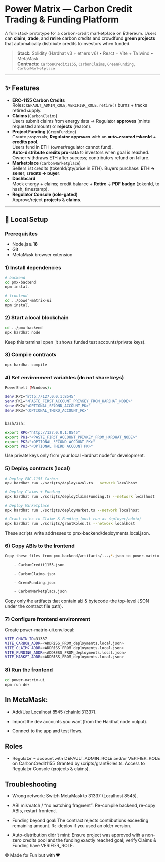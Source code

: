 # Power Matrix — Carbon Credit Trading & Funding Platform

A full-stack prototype for a carbon-credit marketplace on Ethereum. Users can **claim**, **trade**, and **retire** carbon credits and crowdfund **green projects** that automatically distribute credits to investors when funded.

> **Stack:** Solidity (Hardhat v3 + ethers v6) • React + Vite + Tailwind • MetaMask  
> **Contracts:** `CarbonCredit1155`, `CarbonClaims`, `GreenFunding`, `CarbonMarketplace`

---

## ✨ Features

- **ERC-1155 Carbon Credits**  
  Roles: `DEFAULT_ADMIN_ROLE`, `VERIFIER_ROLE`. `retire()` burns + tracks retired supply.
- **Claims** (`CarbonClaims`)  
  Users submit claims from energy data → Regulator **approves** (mints requested amount) or **rejects** (reason).
- **Project Funding** (`GreenFunding`)  
  Create proposals; **Regulator approves** with an **auto-created tokenId** + **credits pool**.  
  Users fund in ETH (owner/regulator cannot fund).  
  **Auto-distribute credits pro-rata** to investors when goal is reached. Owner withdraws ETH after success; contributors refund on failure.
- **Marketplace** (`CarbonMarketplace`)  
  Sellers list credits (tokenId/qty/price in ETH). Buyers purchase: **ETH → seller**, **credits → buyer**.
- **Dashboard**  
  Mock energy + claims; credit balance + **Retire → PDF badge** (tokenId, tx hash, timestamp).
- **Regulator Console (role-gated)**  
  Approve/reject **projects** & **claims**.

---


## 🚀 Local Setup

### Prerequisites
- Node.js **≥ 18**
- Git
- MetaMask browser extension

### 1) Install dependencies
```bash
# backend
cd pmx-backend
npm install

# frontend
cd ../power-matrix-ui
npm install
```


### 2) Start a local blockchain
```bash
cd ../pmx-backend
npx hardhat node
```

Keep this terminal open (it shows funded test accounts/private keys).

### 3) Compile contracts
```bash
npx hardhat compile
```

### 4) Set environment variables (do not share keys)
```bash
PowerShell (Windows):

$env:RPC="http://127.0.0.1:8545"
$env:PK1="<PASTE_FIRST_ACCOUNT_PRIVKEY_FROM_HARDHAT_NODE>"
$env:PK2="<OPTIONAL_SECOND_ACCOUNT_PK>"
$env:PK3="<OPTIONAL_THIRD_ACCOUNT_PK>"


bash/zsh:

export RPC="http://127.0.0.1:8545"
export PK1="<PASTE_FIRST_ACCOUNT_PRIVKEY_FROM_HARDHAT_NODE>"
export PK2="<OPTIONAL_SECOND_ACCOUNT_PK>"
export PK3="<OPTIONAL_THIRD_ACCOUNT_PK>"

```
Use private keys only from your local Hardhat node for development.

### 5) Deploy contracts (local)
```bash
# Deploy ERC-1155 Carbon
npx hardhat run ./scripts/deployLocal.ts --network localhost

# Deploy Claims + Funding
npx hardhat run ./scripts/deployClaimsFunding.ts --network localhost

# Deploy Marketplace
npx hardhat run ./scripts/deployMarket.ts --network localhost

# Grant roles to Claims & Funding (must run as deployer/admin)
npx hardhat run ./scripts/grantRoles.ts --network localhost
```

These scripts write addresses to pmx-backend/deployments.local.json.

### 6) Copy ABIs to the frontend
```bash
Copy these files from pmx-backend/artifacts/.../*.json to power-matrix-ui/src/abis/:

    - CarbonCredit1155.json

    - CarbonClaims.json

    - GreenFunding.json

    - CarbonMarketplace.json

```
Copy only the artifacts that contain abi & bytecode (the top-level JSON under the contract file path).

### 7) Configure frontend environment
Create power-matrix-ui/.env.local:
```bash
VITE_CHAIN_ID=31337
VITE_CARBON_ADDR=<ADDRESS_FROM_deployments.local.json>
VITE_CLAIMS_ADDR=<ADDRESS_FROM_deployments.local.json>
VITE_FUNDING_ADDR=<ADDRESS_FROM_deployments.local.json>
VITE_MARKET_ADDR=<ADDRESS_FROM_deployments.local.json>
```

### 8) Run the frontend
```bash
cd power-matrix-ui
npm run dev
```


## In MetaMask:

- Add/Use Localhost 8545 (chainId 31337).

- Import the dev accounts you want (from the Hardhat node output).

- Connect to the app and test flows.


## Roles

- Regulator = account with DEFAULT_ADMIN_ROLE and/or VERIFIER_ROLE on CarbonCredit1155.
Granted by scripts/grantRoles.ts.
Access to Regulator Console (projects & claims).

## Troubleshooting

- Wrong network: Switch MetaMask to 31337 (Localhost 8545).

- ABI mismatch / “no matching fragment”: Re-compile backend, re-copy ABIs, restart frontend.

- Funding beyond goal: The contract rejects contributions exceeding remaining amount. Re-deploy if you used an older version.

- Auto-distribution didn’t mint: Ensure project was approved with a non-zero credits pool and the funding exactly reached goal; verify Claims & Funding have VERIFIER_ROLE.


&copy; Made for Fun but with ❤️